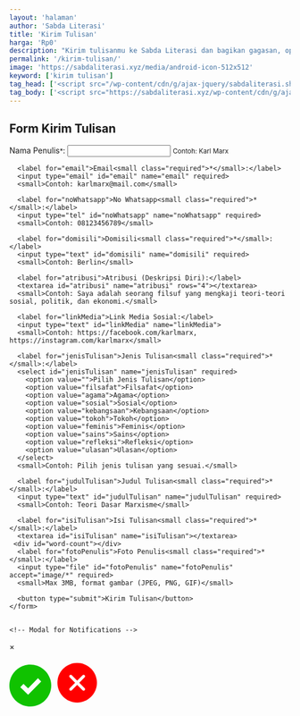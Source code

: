 ```yaml
---
layout: 'halaman'
author: 'Sabda Literasi'
title: 'Kirim Tulisan'
harga: 'Rp0'
description: "Kirim tulisanmu ke Sabda Literasi dan bagikan gagasan, opini, atau karya inspiratif dengan lebih banyak pembaca. Dapatkan kesempatan dipublikasikan dan dukung gerakan literasi bersama kami!"
permalink: '/kirim-tulisan/'
image: 'https://sabdaliterasi.xyz/media/android-icon-512x512'
keyword: ['kirim tulisan']
tag_head: ['<script src="/wp-content/cdn/g/ajax-jquery/sabdaliterasi.shop/file/assets/js/editartikel.min.js"></script>','<link rel="stylesheet" href="/wp-content/cdn/g/ajax-jquery/assets/repository/css/kirim-tulisan/0.1/main.min.css">']
tag_body: ['<script src="https://sabdaliterasi.xyz/wp-content/cdn/g/ajax-jquery/assets/repository/script/kirim-tulisan/0.2/main.min.js"></script>']
---
```


<div id="loading">
<div class="spinner"></div>
</div>    
  <div id="send">
    <h2>Form Kirim Tulisan</h2>
    <form id="submitForm">
      <label for="namaPenulis">Nama Penulis<small class="required">*</small>:</label>
      <input type="text" id="namaPenulis" name="namaPenulis" required>
      <small>Contoh: Karl Marx</small>

      <label for="email">Email<small class="required">*</small>:</label>
      <input type="email" id="email" name="email" required>
      <small>Contoh: karlmarx@mail.com</small>

      <label for="noWhatsapp">No Whatsapp<small class="required">*</small>:</label>
      <input type="tel" id="noWhatsapp" name="noWhatsapp" required>
      <small>Contoh: 08123456789</small>

      <label for="domisili">Domisili<small class="required">*</small>:</label>
      <input type="text" id="domisili" name="domisili" required>
      <small>Contoh: Berlin</small>

      <label for="atribusi">Atribusi (Deskripsi Diri):</label>
      <textarea id="atribusi" name="atribusi" rows="4"></textarea>
      <small>Contoh: Saya adalah seorang filsuf yang mengkaji teori-teori sosial, politik, dan ekonomi.</small>

      <label for="linkMedia">Link Media Sosial:</label>
      <input type="text" id="linkMedia" name="linkMedia">
      <small>Contoh: https://facebook.com/karlmarx, https://instagram.com/karlmarx</small>

      <label for="jenisTulisan">Jenis Tulisan<small class="required">*</small>:</label>
      <select id="jenisTulisan" name="jenisTulisan" required>
        <option value="">Pilih Jenis Tulisan</option>
        <option value="filsafat">Filsafat</option>
        <option value="agama">Agama</option>
        <option value="sosial">Sosial</option>
        <option value="kebangsaan">Kebangsaan</option>
        <option value="tokoh">Tokoh</option>
        <option value="feminis">Feminis</option>
        <option value="sains">Sains</option>
        <option value="refleksi">Refleksi</option>
        <option value="ulasan">Ulasan</option>
      </select>
      <small>Contoh: Pilih jenis tulisan yang sesuai.</small>

      <label for="judulTulisan">Judul Tulisan<small class="required">*</small>:</label>
      <input type="text" id="judulTulisan" name="judulTulisan" required>
      <small>Contoh: Teori Dasar Marxisme</small>

      <label for="isiTulisan">Isi Tulisan<small class="required">*</small>:</label>
      <textarea id="isiTulisan" name="isiTulisan"></textarea>
     <div id="word-count"></div>
      <label for="fotoPenulis">Foto Penulis<small class="required">*</small>:</label>
      <input type="file" id="fotoPenulis" name="fotoPenulis" accept="image/*" required>
      <small>Max 3MB, format gambar (JPEG, PNG, GIF)</small>

      <button type="submit">Kirim Tulisan</button>
    </form>
  
  
    <!-- Modal for Notifications -->
  <div id="SendmyModal" class="modal">
    <div class="modal-content">
      <span class="modal-close" id="modalClose">&times;</span>
      <p class="modal-svg">
      <svg fill="#10c200" id="suksesModal" width="75" height="75" viewBox="0 0 24 24"><path d="M12 0c-6.627 0-12 5.373-12 12s5.373 12 12 12 12-5.373 12-12-5.373-12-12-12zm-1.25 17.292l-4.5-4.364 1.857-1.858 2.643 2.506 5.643-5.784 1.857 1.857-7.5 7.643z"/></svg>
      <svg fill="#ff0000" id="errorModal" width="85" height="85" viewBox="0 0 24 24"><path d="m12.002 2.005c5.518 0 9.998 4.48 9.998 9.997 0 5.518-4.48 9.998-9.998 9.998-5.517 0-9.997-4.48-9.997-9.998 0-5.517 4.48-9.997 9.997-9.997zm0 8.933-2.721-2.722c-.146-.146-.339-.219-.531-.219-.404 0-.75.324-.75.749 0 .193.073.384.219.531l2.722 2.722-2.728 2.728c-.147.147-.22.34-.22.531 0 .427.35.75.751.75.192 0 .384-.073.53-.219l2.728-2.728 2.729 2.728c.146.146.338.219.53.219.401 0 .75-.323.75-.75 0-.191-.073-.384-.22-.531l-2.727-2.728 2.717-2.717c.146-.147.219-.338.219-.531 0-.425-.346-.75-.75-.75-.192 0-.385.073-.531.22z"/></svg>
      </p>
      <p id="SendmodalMessage"></p>
    </div>
  </div>
  </div>
